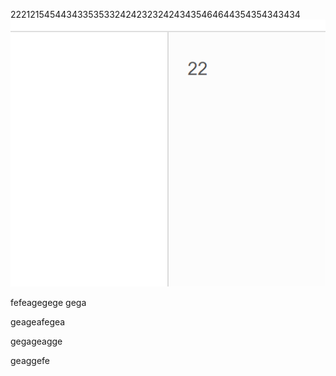 222121545443433535332424232324243435464644354354343434
![](images/screenshot_1572354006521.png)

fefeagegege
gega

geageafegea


gegageagge


geaggefe
